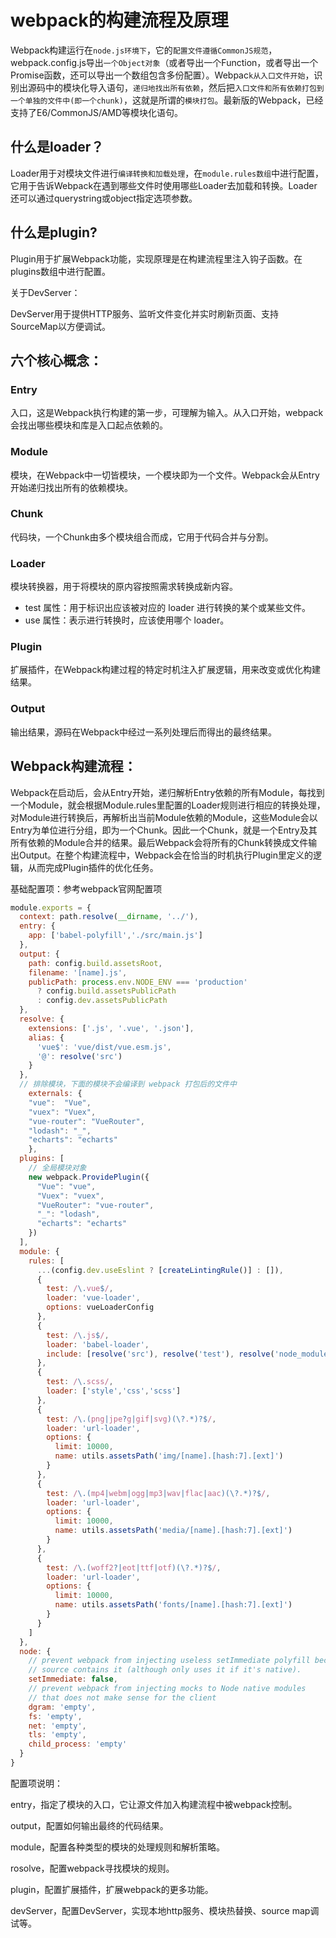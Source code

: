 # webpack的构建流程及原理

Webpack构建运行在`node.js环境下`，它的`配置文件遵循CommonJS规范`，webpack.config.js导出`一个Object对象`（或者导出一个Function，或者导出一个Promise函数，还可以导出一个数组包含多份配置）。Webpac`k从入口文件开始`，识别出源码中的模块化导入语句，`递归地找出所有依赖`，然后把`入口文件和所有依赖打包到一个单独的文件中(即一个chunk)`，这就是所谓的`模块打包`。最新版的Webpack，已经支持了E6/CommonJS/AMD等模块化语句。

## 什么是loader？

Loader用于对模块文件进行`编译转换和加载处理`，在`module.rules数组`中进行配置，它用于告诉Webpack在遇到哪些文件时使用哪些Loader去加载和转换。Loader还可以通过querystring或object指定选项参数。

## 什么是plugin?

Plugin用于扩展Webpack功能，实现原理是在构建流程里注入钩子函数。在plugins数组中进行配置。

关于DevServer：

DevServer用于提供HTTP服务、监听文件变化并实时刷新页面、支持SourceMap以方便调试。

## 六个核心概念：

### Entry
入口，这是Webpack执行构建的第一步，可理解为输入。从入口开始，webpack会找出哪些模块和库是入口起点依赖的。

### Module
模块，在Webpack中一切皆模块，一个模块即为一个文件。Webpack会从Entry开始递归找出所有的依赖模块。

### Chunk
代码块，一个Chunk由多个模块组合而成，它用于代码合并与分割。

### Loader
模块转换器，用于将模块的原内容按照需求转换成新内容。

- test 属性：用于标识出应该被对应的 loader 进行转换的某个或某些文件。
- use 属性：表示进行转换时，应该使用哪个 loader。

### Plugin
扩展插件，在Webpack构建过程的特定时机注入扩展逻辑，用来改变或优化构建结果。

### Output
输出结果，源码在Webpack中经过一系列处理后而得出的最终结果。

## Webpack构建流程：

Webpack在启动后，会从Entry开始，递归解析Entry依赖的所有Module，每找到一个Module，就会根据Module.rules里配置的Loader规则进行相应的转换处理，对Module进行转换后，再解析出当前Module依赖的Module，这些Module会以Entry为单位进行分组，即为一个Chunk。因此一个Chunk，就是一个Entry及其所有依赖的Module合并的结果。最后Webpack会将所有的Chunk转换成文件输出Output。在整个构建流程中，Webpack会在恰当的时机执行Plugin里定义的逻辑，从而完成Plugin插件的优化任务。

基础配置项：参考webpack官网配置项

```js
module.exports = {
  context: path.resolve(__dirname, '../'),
  entry: {
    app: ['babel-polyfill','./src/main.js']
  },
  output: {
    path: config.build.assetsRoot,
    filename: '[name].js',
    publicPath: process.env.NODE_ENV === 'production'
      ? config.build.assetsPublicPath
      : config.dev.assetsPublicPath
  },
  resolve: {
    extensions: ['.js', '.vue', '.json'],
    alias: {
      'vue$': 'vue/dist/vue.esm.js',
      '@': resolve('src')
    }
  },
  // 排除模块，下面的模块不会编译到 webpack 打包后的文件中
    externals: {
    "vue":  "Vue",
    "vuex": "Vuex",
    "vue-router": "VueRouter",
    "lodash": "_",
    "echarts": "echarts"
    },
  plugins: [
    // 全局模块对象
    new webpack.ProvidePlugin({
      "Vue": "vue",
      "Vuex": "vuex",
      "VueRouter": "vue-router",
      "_": "lodash",
      "echarts": "echarts"
    })
  ],
  module: {
    rules: [
      ...(config.dev.useEslint ? [createLintingRule()] : []),
      {
        test: /\.vue$/,
        loader: 'vue-loader',
        options: vueLoaderConfig
      },
      {
        test: /\.js$/,
        loader: 'babel-loader',
        include: [resolve('src'), resolve('test'), resolve('node_modules/webpack-dev-server/client')]
      },
      {
        test: /\.scss/,
        loader: ['style','css','scss']
      },
      {
        test: /\.(png|jpe?g|gif|svg)(\?.*)?$/,
        loader: 'url-loader',
        options: {
          limit: 10000,
          name: utils.assetsPath('img/[name].[hash:7].[ext]')
        }
      },
      {
        test: /\.(mp4|webm|ogg|mp3|wav|flac|aac)(\?.*)?$/,
        loader: 'url-loader',
        options: {
          limit: 10000,
          name: utils.assetsPath('media/[name].[hash:7].[ext]')
        }
      },
      {
        test: /\.(woff2?|eot|ttf|otf)(\?.*)?$/,
        loader: 'url-loader',
        options: {
          limit: 10000,
          name: utils.assetsPath('fonts/[name].[hash:7].[ext]')
        }
      }
    ]
  },
  node: {
    // prevent webpack from injecting useless setImmediate polyfill because Vue
    // source contains it (although only uses it if it's native).
    setImmediate: false,
    // prevent webpack from injecting mocks to Node native modules
    // that does not make sense for the client
    dgram: 'empty',
    fs: 'empty',
    net: 'empty',
    tls: 'empty',
    child_process: 'empty'
  }
}
```
配置项说明：

entry，指定了模块的入口，它让源文件加入构建流程中被webpack控制。

output，配置如何输出最终的代码结果。

module，配置各种类型的模块的处理规则和解析策略。

rosolve，配置webpack寻找模块的规则。

plugin，配置扩展插件，扩展webpack的更多功能。

devServer，配置DevServer，实现本地http服务、模块热替换、source map调试等。
